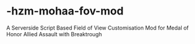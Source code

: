 # -hzm-mohaa-fov-mod
A Serverside Script Based Field of View Customisation Mod for Medal of Honor Allied Assault with Breaktrough
